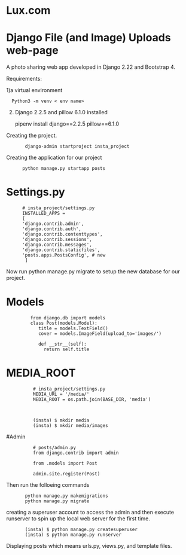 # Lux.com 
# Django File (and Image) Uploads web-page


A photo sharing  web app developed in Django 2.22 and  Bootstrap 4. 

 Requirements:
 
 1)a virtual environment 
      
      Python3 -m venv < env name>
      
 2) Django 2.2.5  and pillow 6.1.0  installed  
 
       pipenv install django==2.2.5 pillow==6.1.0
       
       
  Creating the project.
  
           django-admin startproject insta_project 
           
           
 Creating  the application  for our project
 
 
          python manage.py startapp posts
          
          
# Settings.py


                  
          # insta_project/settings.py
          INSTALLED_APPS =
          [
          'django.contrib.admin',
          'django.contrib.auth',
          'django.contrib.contenttypes',
          'django.contrib.sessions',
          'django.contrib.messages',
          'django.contrib.staticfiles',
          'posts.apps.PostsConfig', # new
           ]        
                 
    
          
                 
Now run python manage.py migrate to setup the new database for our project.                 
                  
  
             
  # Models              
             from django.db import models
             class Post(models.Model):
                title = models.TextField()
                cover = models.ImageField(upload_to='images/')

                def __str__(self):
                  return self.title
                  
                  
                  
# MEDIA_ROOT                  
              # insta_project/settings.py
              MEDIA_URL = '/media/'
              MEDIA_ROOT = os.path.join(BASE_DIR, 'media')
              
              
              
              (insta) $ mkdir media
              (insta) $ mkdir media/images
              
              
              
#Admin


              # posts/admin.py
              from django.contrib import admin

              from .models import Post

              admin.site.register(Post)
              
              
         
  Then run the folloeing  commands           

 
           python manage.py makemigrations
           python manage.py migrate
           
           
           
           
 creating a superuser account to access the admin and then execute runserver to spin up the local web server for the first time.


           (insta) $ python manage.py createsuperuser
           (insta) $ python manage.py runserver
           
           
           
      


Displaying posts which means urls.py, views.py, and template files.
